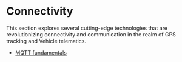 # Connectivity

This section explores several cutting-edge technologies that are revolutionizing connectivity and communication in the realm of GPS tracking and Vehicle telematics.

- [MQTT fundamentals](connectivity/mqtt-fundamentals.md)